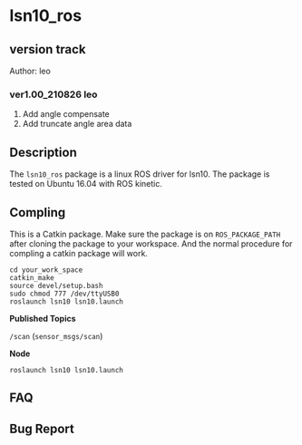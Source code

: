 # lsn10_ros

## version track
Author: leo

### ver1.00_210826 leo
1. Add angle compensate
2. Add truncate angle area data

## Description
The `lsn10_ros` package is a linux ROS driver for lsn10.
The package is tested on Ubuntu 16.04 with ROS kinetic.

## Compling
This is a Catkin package. Make sure the package is on `ROS_PACKAGE_PATH` after cloning the package to your workspace. And the normal procedure for compling a catkin package will work.

```
cd your_work_space
catkin_make 
source devel/setup.bash
sudo chmod 777 /dev/ttyUSB0
roslaunch lsn10 lsn10.launch 

```

**Published Topics**

``/scan`` (`sensor_msgs/scan`)

**Node**

```
roslaunch lsn10 lsn10.launch
```

## FAQ

## Bug Report







